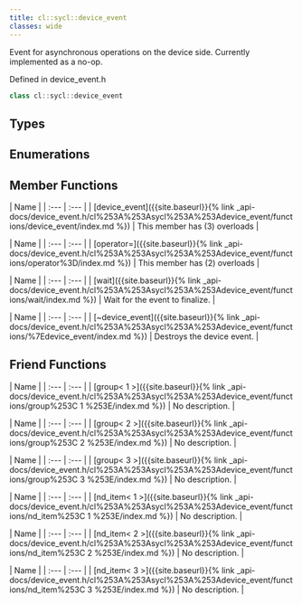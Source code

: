```yaml
---
title: cl::sycl::device_event
classes: wide
---
```



Event for asynchronous operations on the device side. Currently implemented as a no-op.

Defined in device_event.h

```cpp
class cl::sycl::device_event
```

## Types

## Enumerations

## Member Functions

  | Name |
| :--- | :--- |
| [device\_event]({{site.baseurl}}{% link _api-docs/device_event.h/cl%253A%253Asycl%253A%253Adevice_event/functions/device_event/index.md %}) | This member has (3) overloads |

  | Name |
| :--- | :--- |
| [operator=]({{site.baseurl}}{% link _api-docs/device_event.h/cl%253A%253Asycl%253A%253Adevice_event/functions/operator%3D/index.md %}) | This member has (2) overloads |

  | Name |
| :--- | :--- |
| [wait]({{site.baseurl}}{% link _api-docs/device_event.h/cl%253A%253Asycl%253A%253Adevice_event/functions/wait/index.md %}) | Wait for the event to finalize.  |

  | Name |
| :--- | :--- |
| [~device\_event]({{site.baseurl}}{% link _api-docs/device_event.h/cl%253A%253Asycl%253A%253Adevice_event/functions/%7Edevice_event/index.md %}) | Destroys the device event.  |


## Friend Functions

  | Name |
| :--- | :--- |
| [group< 1 >]({{site.baseurl}}{% link _api-docs/device_event.h/cl%253A%253Asycl%253A%253Adevice_event/functions/group%253C 1 %253E/index.md %}) | No description. |

  | Name |
| :--- | :--- |
| [group< 2 >]({{site.baseurl}}{% link _api-docs/device_event.h/cl%253A%253Asycl%253A%253Adevice_event/functions/group%253C 2 %253E/index.md %}) | No description. |

  | Name |
| :--- | :--- |
| [group< 3 >]({{site.baseurl}}{% link _api-docs/device_event.h/cl%253A%253Asycl%253A%253Adevice_event/functions/group%253C 3 %253E/index.md %}) | No description. |

  | Name |
| :--- | :--- |
| [nd\_item< 1 >]({{site.baseurl}}{% link _api-docs/device_event.h/cl%253A%253Asycl%253A%253Adevice_event/functions/nd_item%253C 1 %253E/index.md %}) | No description. |

  | Name |
| :--- | :--- |
| [nd\_item< 2 >]({{site.baseurl}}{% link _api-docs/device_event.h/cl%253A%253Asycl%253A%253Adevice_event/functions/nd_item%253C 2 %253E/index.md %}) | No description. |

  | Name |
| :--- | :--- |
| [nd\_item< 3 >]({{site.baseurl}}{% link _api-docs/device_event.h/cl%253A%253Asycl%253A%253Adevice_event/functions/nd_item%253C 3 %253E/index.md %}) | No description. |

